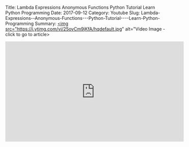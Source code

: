 Title: Lambda Expressions  Anonymous Functions   Python Tutorial    Learn Python Programming
Date: 2017-09-12
Category: Youtube
Slug: Lambda-Expressions--Anonymous-Functions---Python-Tutorial----Learn-Python-Programming
Summary: <a href="/Lambda-Expressions--Anonymous-Functions---Python-Tutorial----Learn-Python-Programming.html"><img src="https://i.ytimg.com/vi/25ovCm9jKfA/hqdefault.jpg" alt="Video Image - click to go to article></a>

<iframe width="560" height="315" src="https://www.youtube.com/embed/25ovCm9jKfA" title="YouTube video player" frameborder="0" allow="accelerometer; autoplay; clipboard-write; encrypted-media; gyroscope; picture-in-picture" allowfullscreen></iframe>

